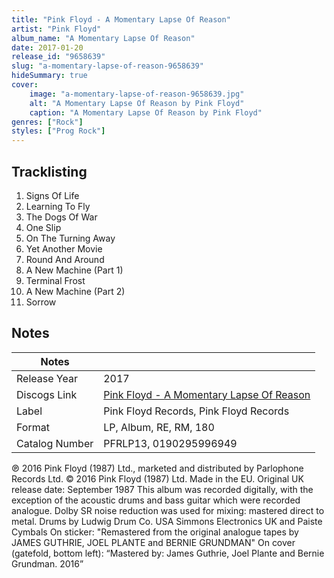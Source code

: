 ```yaml
---
title: "Pink Floyd - A Momentary Lapse Of Reason"
artist: "Pink Floyd"
album_name: "A Momentary Lapse Of Reason"
date: 2017-01-20
release_id: "9658639"
slug: "a-momentary-lapse-of-reason-9658639"
hideSummary: true
cover:
    image: "a-momentary-lapse-of-reason-9658639.jpg"
    alt: "A Momentary Lapse Of Reason by Pink Floyd"
    caption: "A Momentary Lapse Of Reason by Pink Floyd"
genres: ["Rock"]
styles: ["Prog Rock"]
---
```


## Tracklisting
1. Signs Of Life
2. Learning To Fly
3. The Dogs Of War
4. One Slip
5. On The Turning Away
6. Yet Another Movie
7. Round And Around
8. A New Machine (Part 1)
9. Terminal Frost
10. A New Machine (Part 2)
11. Sorrow



## Notes

| Notes          |             |
| ---------------| ----------- |
| Release Year   | 2017 |
| Discogs Link   | [Pink Floyd - A Momentary Lapse Of Reason](https://www.discogs.com/release/9658639-Pink-Floyd-A-Momentary-Lapse-Of-Reason) |
| Label          | Pink Floyd Records, Pink Floyd Records |
| Format         | LP, Album, RE, RM, 180 |
| Catalog Number | PFRLP13, 0190295996949 |

℗ 2016 Pink Floyd (1987) Ltd., marketed and distributed by Parlophone Records Ltd. © 2016 Pink Floyd (1987) Ltd. Made in the EU.  Original UK release date: September 1987  This album was recorded digitally, with the exception of the acoustic drums and bass guitar which were recorded analogue. Dolby SR noise reduction was used for mixing: mastered direct to metal.  Drums by Ludwig Drum Co. USA  Simmons Electronics UK and Paiste Cymbals  On sticker: "Remastered from the original analogue tapes by JAMES GUTHRIE, JOEL PLANTE and BERNIE GRUNDMAN" On cover (gatefold, bottom left): “Mastered by: James Guthrie, Joel Plante and Bernie Grundman. 2016” 

